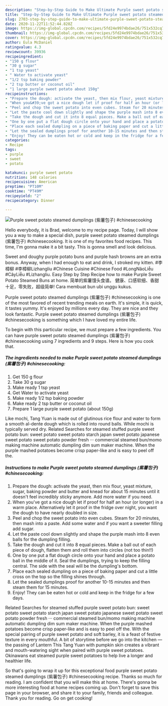 ```yaml
---
description: "Step-by-Step Guide to Make Ultimate Purple sweet potato steamed dumplings (紫薯包子) #chinesecooking"
title: "Step-by-Step Guide to Make Ultimate Purple sweet potato steamed dumplings (紫薯包子) #chinesecooking"
slug: 2703-step-by-step-guide-to-make-ultimate-purple-sweet-potato-steamed-dumplings-chinesecooking
date: 2020-11-22T11:52:44.828Z
image: https://img-global.cpcdn.com/recipes/5fd24e9974bdae26/751x532cq70/purple-sweet-potato-steamed-dumplings-紫薯包子-chinesecooking-recipe-main-photo.jpg
thumbnail: https://img-global.cpcdn.com/recipes/5fd24e9974bdae26/751x532cq70/purple-sweet-potato-steamed-dumplings-紫薯包子-chinesecooking-recipe-main-photo.jpg
cover: https://img-global.cpcdn.com/recipes/5fd24e9974bdae26/751x532cq70/purple-sweet-potato-steamed-dumplings-紫薯包子-chinesecooking-recipe-main-photo.jpg
author: Eula McDaniel
ratingvalue: 4.3
reviewcount: 39936
recipeingredient:
- "150 g flour"
- "30 g sugar"
- "1 tsp yeast"
- " Water to activate yeast"
- "1/2 tsp baking powder"
- "2 tsp butter or coconut oil"
- "1 large purple sweet potato about 150g"
recipeinstructions:
- "Prepare the dough: activate the yeast, then mix flour, yeast mixture, sugar, baking powder and butter and knead for about 15 minutes until it doesn&#39;t feel incredibly sticky anymore. Add more water if you need."
- "When you&#39;ve got a nice dough let if proof for half an hour (or longer) in a warm place. Alternatively let it proof in the fridge over night, you want the dough to have nearly doubled in size."
- "Peel and chop the sweet potato into even cubes. Steam for 20 minutes, then mash into a paste. Add some water and if you want a sweeter filling add sugar."
- "Let the paste cool down slightly and shape the purple mash into 8 even balls for the dumpling filling."
- "Take the dough and cut it into 8 equal pieces. Make a ball out of each piece of dough, flatten them and roll them into circles (not too thin!!)"
- "One by one put a flat dough circle onto your hand and place a potato ball in the middle of it. Seal the dumplings, trying to keep the filling central. The side with the seal will be the dumpling&#39;s bottom."
- "Place each sealed dumpling on a piece of baking paper and cut a little cross on the top so the filling shines through."
- "Let the sealed dumplings proof for another 10-15 minutes and then steam them for 15 minutes."
- "Enjoy! They can be eaten hot or cold and keep in the fridge for a few days."
categories:
- Recipe
tags:
- purple
- sweet
- potato

katakunci: purple sweet potato 
nutrition: 148 calories
recipecuisine: American
preptime: "PT10M"
cooktime: "PT49M"
recipeyield: "2"
recipecategory: Dinner

---
```



![Purple sweet potato steamed dumplings (紫薯包子) #chinesecooking](https://img-global.cpcdn.com/recipes/5fd24e9974bdae26/751x532cq70/purple-sweet-potato-steamed-dumplings-紫薯包子-chinesecooking-recipe-main-photo.jpg)

Hello everybody, it is Brad, welcome to my recipe page. Today, I will show you a way to make a special dish, purple sweet potato steamed dumplings (紫薯包子) #chinesecooking. It is one of my favorites food recipes. This time, I'm gonna make it a bit tasty. This is gonna smell and look delicious.

Sweet and doughy purple potato buns and purple hash browns are an extra bonus. Anyway, when I had enough to eat and drink, I stroked my kitten. #李樟柳 #李樟柳Lizhangliu #Chinese Cuisine #Chinese Food #LongNãoLiễu #CâyLiễu #Lizhangliu. Easy Step by Step Recipe how to make Purple Sweet Potato Steamed Buns at home. 简单的紫薯馒头食谱。 健康、口感软细、香甜十足，零失败，超级简单! Cara membuat bun ubi unggu kukus.

Purple sweet potato steamed dumplings (紫薯包子) #chinesecooking is one of the most favored of recent trending meals on earth. It's simple, it is quick, it tastes yummy. It's enjoyed by millions every day. They are nice and they look fantastic. Purple sweet potato steamed dumplings (紫薯包子) #chinesecooking is something which I have loved my entire life.


To begin with this particular recipe, we must prepare a few ingredients. You can have purple sweet potato steamed dumplings (紫薯包子) #chinesecooking using 7 ingredients and 9 steps. Here is how you cook that.

<!--inarticleads1-->

##### The ingredients needed to make Purple sweet potato steamed dumplings (紫薯包子) #chinesecooking:

1. Get 150 g flour
1. Take 30 g sugar
1. Make ready 1 tsp yeast
1. Get  Water to activate yeast
1. Make ready 1/2 tsp baking powder
1. Make ready 2 tsp butter or coconut oil
1. Prepare 1 large purple sweet potato (about 150g)


Like mochi, Tang Yuan is made out of glutinous rice flour and water to form a smooth al-dente dough which is rolled into round balls. While mochi is typically served dry. Related Searches for steamed stuffed purple sweet potato bun: sweet potato sweet potato starch japan sweet potato japanese sweet potato sweet potato powder fresh ··· commercial steamed bun/momo making machine automatic dumpling dim sum maker machine. When the purple mashed potatoes become crisp paper-like and is easy to peel off the. 

<!--inarticleads2-->

##### Instructions to make Purple sweet potato steamed dumplings (紫薯包子) #chinesecooking:

1. Prepare the dough: activate the yeast, then mix flour, yeast mixture, sugar, baking powder and butter and knead for about 15 minutes until it doesn&#39;t feel incredibly sticky anymore. Add more water if you need.
1. When you&#39;ve got a nice dough let if proof for half an hour (or longer) in a warm place. Alternatively let it proof in the fridge over night, you want the dough to have nearly doubled in size.
1. Peel and chop the sweet potato into even cubes. Steam for 20 minutes, then mash into a paste. Add some water and if you want a sweeter filling add sugar.
1. Let the paste cool down slightly and shape the purple mash into 8 even balls for the dumpling filling.
1. Take the dough and cut it into 8 equal pieces. Make a ball out of each piece of dough, flatten them and roll them into circles (not too thin!!)
1. One by one put a flat dough circle onto your hand and place a potato ball in the middle of it. Seal the dumplings, trying to keep the filling central. The side with the seal will be the dumpling&#39;s bottom.
1. Place each sealed dumpling on a piece of baking paper and cut a little cross on the top so the filling shines through.
1. Let the sealed dumplings proof for another 10-15 minutes and then steam them for 15 minutes.
1. Enjoy! They can be eaten hot or cold and keep in the fridge for a few days.


Related Searches for steamed stuffed purple sweet potato bun: sweet potato sweet potato starch japan sweet potato japanese sweet potato sweet potato powder fresh ··· commercial steamed bun/momo making machine automatic dumpling dim sum maker machine. When the purple mashed potatoes become crisp paper-like and is easy to peel off the. With the special pairing of purple sweet potato and soft barley, it is a feast of festive texture in every mouthful. A bit of storytime before we go into the kitchen — the passing of Lantern This Tang Yuan with pumpkin skin creates a vibrant and mouth-watering sight when paired with purple sweet potatoes. Okinawans eat steamed purple sweet potatoes to help live a longer and healthier life. 

So that's going to wrap it up for this exceptional food purple sweet potato steamed dumplings (紫薯包子) #chinesecooking recipe. Thanks so much for reading. I am confident that you will make this at home. There's gonna be more interesting food at home recipes coming up. Don't forget to save this page in your browser, and share it to your family, friends and colleague. Thank you for reading. Go on get cooking!

